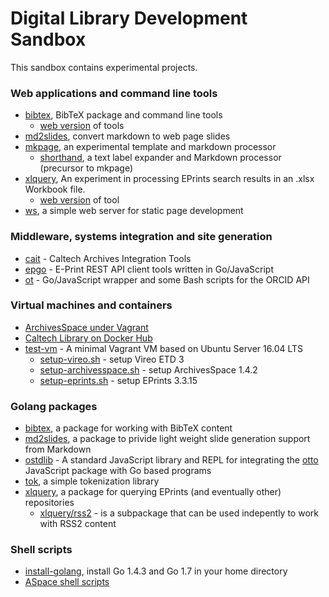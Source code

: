 # Digital Library Development Sandbox

This sandbox contains experimental projects.


### Web applications and command line tools

+ [bibtex](https://caltechlibrary.github.io/bibtex), BibTeX package and command line tools
    + [web version](https://caltechlibrary.github.io/bibtex/webapp) of tools
+ [md2slides](https://caltechlibrary.github.io/md2slides), convert markdown to web page slides
+ [mkpage](https://caltechlibrary.github.io/mkpage), an experimental template and markdown processor
    + [shorthand](https://github.com/caltechlibrar/shorthand), a text label expander and Markdown processor (precursor to mkpage)
+ [xlquery](https://caltechlibrary.github.io/xlquery), An experiment in processing EPrints search results in an .xlsx Workbook file.
    + [web version](https://caltechlibrary.github.io/xlquery) of tool
+ [ws](https://caltechlibrary.github.io/ws), a simple web server for static page development


### Middleware, systems integration and site generation

+ [cait](https://caltechlibrary.github.io/cait) - Caltech Archives Integration Tools
+ [epgo](https://github.com/caltechlibrary/epgo) - E-Print REST API client tools written in Go/JavaScript
+ [ot](https://github.com/caltechlibrary/ot) - Go/JavaScript wrapper and some Bash scripts for the ORCID API


### Virtual machines and containers

+ [ArchivesSpace under Vagrant](https://github.com/caltechlibrary/archivesspace_vagrant)
+ [Caltech Library on Docker Hub](https://hub.docker.com/u/caltechlibrary)
+ [test-vm](https://github.com/caltechlibrary/test-vm) - A minimal Vagrant VM based on Ubuntu Server 16.04 LTS
    + [setup-vireo.sh](https://raw.githubusercontent.com/caltechlibrary/test-vm/master/setup-vireo.sh) - setup Vireo ETD 3
    + [setup-archivesspace.sh](https://raw.githubusercontent.com/caltechlibrary/test-vm/master/setup-archivesspace.sh) - setup ArchivesSpace 1.4.2
    + [setup-eprints.sh](https://raw.githubusercontent.com/caltechlibrary/test-vm/master/setup-eprints.sh) - setup EPrints 3.3.15


### Golang packages

+ [bibtex](https://github.com/caltechlibrary/bibtex), a package for working with BibTeX content
+ [md2slides](https://github.com/caltechlibrary/md2slides), a package to privide light weight slide generation support from Markdown
+ [ostdlib](https://github.com/caltechlibrary/ostdlib) - A standard JavaScript library and REPL for integrating the [otto](https://github.com/robertkrimen/otto) JavaScript package with Go based programs
+ [tok](https://github.com/caltechlibrary/tok), a simple tokenization library
+ [xlquery](https://github.com/xlquery), a package for querying EPrints (and eventually other) repositories
    + [xlquery/rss2](https://github.com/caltechlibrary/xlquery) - is a subpackage that can be used indepently to work with RSS2 content


### Shell scripts

+ [install-golang](https://github.com/caltechlibrary/install-golang), install Go 1.4.3 and Go 1.7 in your home directory
+ [ASpace shell scripts](https://github.com/caltechlibrary/aspace-shell-scripts)


